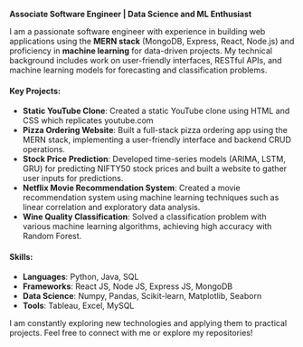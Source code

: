 **Associate Software Engineer | Data Science and ML Enthusiast**

I am a passionate software engineer with experience in building web applications using the **MERN stack** (MongoDB, Express, React, Node.js) and proficiency in **machine learning** for data-driven projects. My technical background includes work on user-friendly interfaces, RESTful APIs, and machine learning models for forecasting and classification problems.

#### Key Projects:
- **Static YouTube Clone**: Created a static YouTube clone using HTML and CSS which replicates youtube.com 
- **Pizza Ordering Website**: Built a full-stack pizza ordering app using the MERN stack, implementing a user-friendly interface and backend CRUD operations.
- **Stock Price Prediction**: Developed time-series models (ARIMA, LSTM, GRU) for predicting NIFTY50 stock prices and built a website to gather user inputs for predictions.
- **Netflix Movie Recommendation System**: Created a movie recommendation system using machine learning techniques such as linear correlation and exploratory data analysis.
- **Wine Quality Classification**: Solved a classification problem with various machine learning algorithms, achieving high accuracy with Random Forest.

#### Skills:
- **Languages**: Python, Java, SQL
- **Frameworks**: React JS, Node JS, Express JS, MongoDB
- **Data Science**: Numpy, Pandas, Scikit-learn, Matplotlib, Seaborn
- **Tools**: Tableau, Excel, MySQL

I am constantly exploring new technologies and applying them to practical projects. Feel free to connect with me or explore my repositories!
